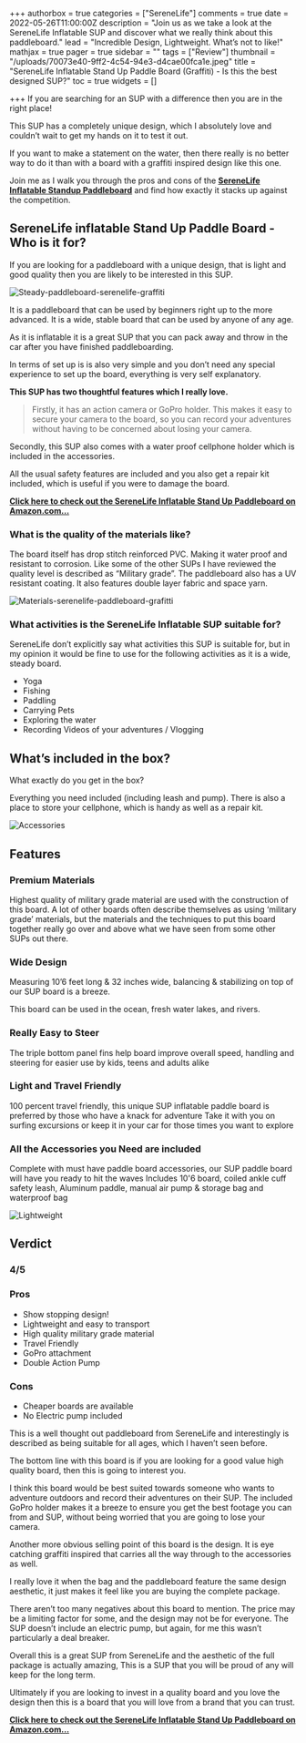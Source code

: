 +++
authorbox = true
categories = ["SereneLife"]
comments = true
date = 2022-05-26T11:00:00Z
description = "Join us as we take a look at the SereneLife Inflatable SUP and discover what we really think about this paddleboard."
lead = "Incredible Design, Lightweight.  What’s not to like!"
mathjax = true
pager = true
sidebar = ""
tags = ["Review"]
thumbnail = "/uploads/70073e40-9ff2-4c54-94e3-d4cae00fca1e.jpeg"
title = "SereneLife Inflatable Stand Up Paddle Board (Graffiti) - Is this the best designed SUP?"
toc = true
widgets = []

+++
If you are searching for an SUP with a difference then you are in the right place!

This SUP has a completely unique design, which I absolutely love and couldn’t wait to get my hands on it to test it out.

If you want to make a statement on the water, then there really is no better way to do it than with a board with a graffiti inspired design like this one.

Join me as I walk you through the pros and cons of the [**SereneLife Inflatable Standup Paddleboard**](#) and find how exactly it stacks up against the competition.

## SereneLife inflatable Stand Up Paddle Board - Who is it for?

If you are looking for a paddleboard with a unique design, that is light and good quality then you are likely to be interested in this SUP.  

![Steady-paddleboard-serenelife-graffiti](/uploads/70ea33ed-e9ca-45ab-becf-d02dd131199b.jpeg "Steady-paddleboard-serenelife-graffiti")

It is a paddleboard that can be used by beginners right up to the more advanced.  It is a wide, stable board that can be used by anyone of any age.

As it is inflatable it is a great SUP that you can pack away and throw in the car after you have finished paddleboarding.

In terms of set up is is also very simple and you don’t need any special experience to set up the board, everything is very self explanatory.

**This SUP has two thoughtful features which I really love.**  

> Firstly, it has an action camera or GoPro holder.  This makes it easy to secure your camera to the board, so you can record your adventures without having to be concerned about losing your camera.

Secondly, this SUP also comes with a water proof cellphone holder which is included in the accessories.

All the usual safety features are included and you also get a repair kit included, which is useful if you were to damage the board.

[**Click here to check out the SereneLife Inflatable Stand Up Paddleboard on Amazon.com…**](#)

### What is the quality of the materials like?

The board itself has drop stitch reinforced PVC.  Making it water proof and resistant to corrosion.  Like some of the other SUPs I have reviewed the quality level is described as “Military grade”.  The paddleboard also has a UV resistant coating.  It also features double layer fabric and space yarn.

![Materials-serenelife-paddleboard-grafitti](/uploads/c6f35b20-b3c9-45e9-a85e-e3afaba7548b.jpeg "Materials-serenelife-paddleboard-grafitti")

### What activities is the SereneLife Inflatable SUP suitable for?

SereneLife don’t explicitly say what activities this SUP is suitable for, but in my opinion it would be fine to use for the following activities as it is a wide, steady board.

* Yoga
* Fishing
* Paddling 
* Carrying Pets 
* Exploring the water
* Recording Videos of your adventures / Vlogging

## What’s included in the box?

What exactly do you get in the box?

Everything you need included (including leash and pump).  There is also a place to store your cellphone, which is handy as well as a repair kit.

![Accessories](/uploads/65410126-cca2-48d5-b009-f0c153ed4d43.jpeg "Accessories")

## Features

### Premium Materials

Highest quality of military grade material are used with the construction of this board.  A lot of other boards often describe themselves as using ‘military grade’ materials, but the materials and the techniques to put this board together really go over and above what we have seen from some other SUPs out there.

### Wide Design

Measuring 10’6 feet long & 32 inches wide, balancing & stabilizing on top of our SUP board is a breeze. 

This board can be used in the ocean, fresh water lakes, and rivers.

### Really Easy to Steer

The triple bottom panel fins help board improve overall speed, handling and steering for easier use by kids, teens and adults alike

### Light and Travel Friendly

100 percent travel friendly, this unique SUP inflatable paddle board is preferred by those who have a knack for adventure Take it with you on surfing excursions or keep it in your car for those times you want to explore

### All the Accessories you Need are included

Complete with must have paddle board accessories, our SUP paddle board will have you ready to hit the waves Includes 10'6 board, coiled ankle cuff safety leash, Aluminum paddle, manual air pump & storage bag and waterproof bag

![Lightweight](/uploads/922264e7-71ae-46ae-9f7a-154dd74b0e71.jpeg "Lightweight")

## Verdict

### 4/5

### Pros

* Show stopping design!
* Lightweight and easy to transport
* High quality military grade material
* Travel Friendly
* GoPro attachment
* Double Action Pump

### Cons

* Cheaper boards are available
* No Electric pump included

This is a well thought out paddleboard from SereneLife and interestingly is described as being suitable for all ages, which I haven’t seen before.

The bottom line with this board is if you are looking for a good value high quality board, then this is going to interest you.

I think this board would be best suited towards someone who wants to adventure outdoors and record their adventures on their SUP.  The included GoPro holder makes it a breeze to ensure you get the best footage you can from and SUP, without being worried that you are going to lose your camera.

Another more obvious selling point of this board is the design.  It is eye catching graffiti inspired that carries all the way through to the accessories as well.

I really love it when the bag and the paddleboard feature the same design aesthetic, it just makes it feel like you are buying the complete package.

There aren’t too many negatives about this board to mention.  The price may be a limiting factor for some, and the design may not be for everyone.  The SUP doesn’t include an electric pump, but again, for me this wasn’t particularly a deal breaker.

Overall this is a great SUP from SereneLife and the aesthetic of the full package is actually amazing,  This is a SUP that you will be proud of any will keep for the long term.

Ultimately if you are looking to invest in a quality board and you love the design then this is a board that you will love from a brand that you can trust.

[**Click here to check out the SereneLife Inflatable Stand Up Paddleboard on Amazon.com…**](#)